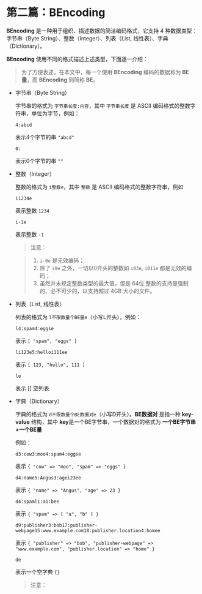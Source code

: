 # 第二篇：BEncoding

**BEncoding** 是一种用于组织、描述数据的简洁编码格式，它支持 4 种数据类型：字节串（Byte String）、整数（Integer）、列表（List, 线性表）、字典（Dictionary）。

**BEncoding** 使用不同的格式描述上述类型，下面逐一介绍：

> 为了方便表述，在本文中，每一个使用 **BEncoding** 编码的数据称为 **BE量**，而 **BEncoding** 则简称 **BE**。

-   字节串（Byte String）

    字节串的格式为 `字节串长度:内容`，其中 `字节串长度` 是 ASCII 编码格式的整数字符串，单位为字节，例如：

    ```
    4:abcd
    ```

    表示4个字节的串 `"abcd"`

    ```
    0:
    ```

    表示0个字节的串 `""`

-   整数（Integer）

    整数的格式为 `i整数e`，其中 `整数` 是 ASCII 编码格式的整数字符串，例如

    ```
    i1234e
    ```

    表示整数 `1234`

    ```
    i-1e
    ```

    表示整数 `-1`

    > 注意：

    > 1. `i-0e` 是无效编码；
    > 2. 除了 `i0e` 之外，一切以0开头的整数如 `i03e`, `i011e` 都是无效的编码；
    > 3. 虽然并未规定整数类型的最大值，但是 64位 整数的支持是强制的、必不可少的，以支持超过 4GB 大小的文件。

-   列表（List, 线性表）

    列表的格式为 `l不限数量个BE量e`（小写L开头），例如：

    ```
    l4:spam4:eggse
    ```

    表示 `[ "spam", "eggs" ]`

    ```
    li123e5:helloi111ee
    ```

    表示 `[ 123, "hello", 111 ]`

    ```
    le
    ```

    表示 [] 空列表

-   字典（Dictionary）

    字典的格式为 `d不限数量个BE数据对e`（小写D开头）。**BE数据对** 是指一种 **key-value** 结构，其中 **key**是一个BE字节串，一个数据对的格式为 **一个BE字节串+一个BE量**
    
    例如：

    ```
    d3:cow3:moo4:spam4:eggse
    ```

    表示 `{ "cow" => "moo", "spam" => "eggs" }`

    ```
    d4:name5:Angus3:agei23ee
    ```

    表示 `{ "name" => "Angus", "age" => 23 }`

    ```
    d4:spaml1:a1:bee
    ```

    表示 `{ "spam" => [ "a", "b" ] }`

    ```
    d9:publisher3:bob17:publisher-webpage15:www.example.com18:publisher.location4:homee
    ```

    表示 `{ "publisher" => "bob", "publisher-webpage" => "www.example.com", "publisher.location" => "home" }`

    ```
    de
    ```

    表示一个空字典 `{}`

    > 注意：








